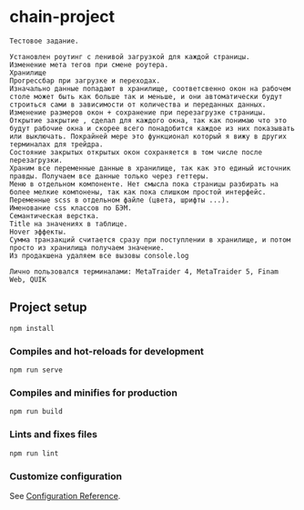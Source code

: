 # chain-project
```
Тестовое задание.

Установлен роутинг с ленивой загрузкой для каждой страницы.
Изменение мета тегов при смене роутера.
Хранилище
Прогрессбар при загрузке и переходах.
Изначально данные попадают в хранилище, соответсвенно окон на рабочем столе может быть как больше так и меньше, и они автоматически будут строиться сами в зависимости от количества и переданных данных.
Изменение размеров окон + сохранение при перезагрузке страницы.
Открытие закрытие , сделал для каждого окна, так как понимаю что это будут рабочие окна и скорее всего понадобится каждое из них показывать или выключать. Покрайней мере это функционал который я вижу в других терминалах для трейдра.
Состояние закрытых открытых окон сохраняется в том числе после перезагрузки.
Храним все переменные данные в хранилище, так как это единый источник правды. Получаем все данные только через геттеры.
Меню в отдельном компоненте. Нет смысла пока страницы разбирать на более мелкие компонены, так как пока слишком простой интерфейс.
Переменные scss в отдельном файле (цвета, шрифты ...).
Именование css классов по БЭМ.
Семантическая верстка.
Title на значениях в таблице.
Hover эффекты.
Сумма транзакций считается сразу при поступлении в хранилище, и потом просто из хранилища получаем значение.
Из продакшена удаляем все вызовы console.log

Лично пользовался терминалами: MetaTraider 4, MetaTraider 5, Finam Web, QUIK
```
## Project setup
```
npm install
```

### Compiles and hot-reloads for development
```
npm run serve
```

### Compiles and minifies for production
```
npm run build
```

### Lints and fixes files
```
npm run lint
```

### Customize configuration
See [Configuration Reference](https://cli.vuejs.org/config/).
